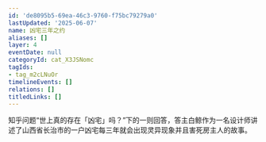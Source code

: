 ```yaml
---
id: 'de8095b5-69ea-46c3-9760-f75bc79279a0'
lastUpdated: '2025-06-07'
name: 凶宅三年之约
aliases: []
layer: 4
eventDate: null
categoryId: cat_X3JSNomc
tagIds:
- tag_m2cLNuOr
timelineEvents: []
relations: []
titledLinks: []
---
```

知乎问题“世上真的存在「凶宅」吗？”下的一则回答，答主白鲸作为一名设计师讲述了山西省长治市的一户凶宅每三年就会出现灵异现象并且害死房主人的故事。
